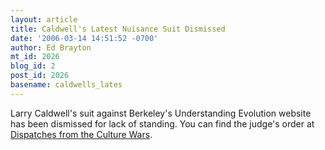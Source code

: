 ```yaml
---
layout: article
title: Caldwell's Latest Nuisance Suit Dismissed
date: '2006-03-14 14:51:52 -0700'
author: Ed Brayton
mt_id: 2026
blog_id: 2
post_id: 2026
basename: caldwells_lates
---
```

Larry Caldwell's suit against Berkeley's Understanding Evolution website has been dismissed for lack of standing. You can find the judge's order at [Dispatches from the Culture Wars](http://scienceblogs.com/dispatches/2006/03/another_caldwell_nuisance_suit.php).
